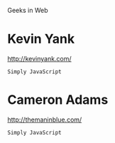 Geeks in Web 

# Kevin Yank
http://kevinyank.com/

    Simply JavaScript

# Cameron Adams
http://themaninblue.com/

    Simply JavaScript

